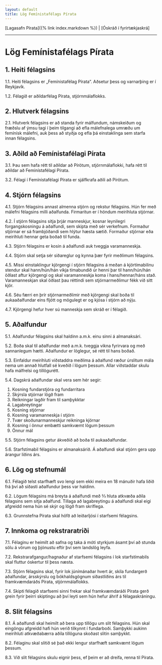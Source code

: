 ```yaml
---
layout: default
title: Lög Femínistafélags Pírata
---
```


[Lagasafn Pírata]({% link index.markdown %}) \| [Óskráð í fyrirtækjaskrá]

***

# Lög Femínistafélags Pírata

## 1. Heiti félagsins

1.1. Heiti félagsins er „Femínistafélag Pírata“. Aðsetur þess og varnarþing er í Reykjavík.

1.2. Félagið er aðildarfélag Pírata, stjórnmálaflokks.

## 2. Hlutverk félagsins

2.1. Hlutverk félagsins er að standa fyrir málfundum, námskeiðum og fræðslu af ýmsu tagi í þeim tilgangi að efla málefnalega umræðu um femínísk málefni, auk þess að styðja og efla þá einstaklinga sem starfa innan félagsins.

## 3. Aðild að Femínistafélagi Pírata

3.1. Þau sem hafa rétt til aðildar að Pírötum, stjórnmálaflokki, hafa rétt til aðildar að Feminístafélagi Pírata.

3.2. Félagi í Femínistafélagi Pírata er sjálfkrafa aðili að Pírötum.

## 4. Stjórn félagsins

4.1. Stjórn félagsins annast almenna stjórn og rekstur félagsins. Hún fer með málefni félagsins milli aðalfunda. Firmaritun er í höndum meirihluta stjórnar.

4.2. Í stjórn félagsins sitja þrjár manneskjur, kosnar leynilegri forgangskosningu á aðalfundi, sem skipta með sér verkefnum. Formaður stjórnar er sá frambjóðandi sem hlýtur hæsta sætið. Formaður stjórnar eða meirihluti hennar geta boðað til funda.

4.3. Stjórn félagsins er kosin á aðalfundi auk tveggja varamanneskja.

4.4. Stjórn skal setja sér siðareglur og kynna þær fyrir meðlimum félagsins.

4.5. Missi einstaklingur kjörgengi í stjórn félagsins á meðan á kjörtímabilinu stendur skal hann/hún/hán víkja tímabundið úr henni þar til hann/hún/hán öðlast aftur kjörgengi og skal varamanneskja koma í hans/hennar/háns stað. Varamanneskjan skal öðlast þau réttindi sem stjórnarmeðlimur fékk við sitt kjör.

4.6. Séu færri en þrír stjórnarmeðlimir með kjörgengi skal boða til aukaaðalfundar eins fljótt og mögulegt er og kjósa í stjórn að nýju.

4.7. Kjörgengi hefur hver sú manneskja sem skráð er í félagið.

## 5. Aðalfundur

5.1. Aðalfundur félagsins skal haldinn a.m.k. einu sinni á almanaksári.

5.2. Boða skal til aðalfundar með a.m.k. tveggja vikna fyrirvara og með sannanlegum hætti. Aðalfundur er löglegur, sé rétt til hans boðað.

5.3. Einfaldur meirihluti viðstaddra meðlima á aðalfund ræður úrslitum mála nema um annað hlutfall sé kveðið í lögum þessum. Allar viðstaddar skulu hafa málfrelsi og tillögurétt.

5.4. Dagskrá aðalfundar skal vera sem hér segir:

1. Kosning fundarstjóra og fundarritara
2. Skýrsla stjórnar lögð fram
3. Reikningar lagðir fram til samþykktar
4. Lagabreytingar
5. Kosning stjórnar
6. Kosning varamanneskja í stjórn
7. Tvær skoðunarmanneskjur reikninga kjörnar
8. Kosning í önnur embætti samkvæmt lögum þessum
9. Önnur mál

5.5. Stjórn félagsins getur ákveðið að boða til aukaaðalfundar.

5.6. Starfstímabil félagsins er almanaksárið. Á aðalfundi skal stjórn gera upp árangur liðins árs.

## 6. Lög og stefnumál

6.1. Félagið telst starfhæft svo lengi sem ekki meira en 18 mánuðir hafa liðið frá því að síðasti aðalfundur þess var haldinn.

6.2. Lögum félagsins má breyta á aðalfundi með ⅔ hluta atkvæða aðila félagsins sem sitja aðalfund. Tillaga að lagabreytingu á aðalfundi skal eigi afgreidd nema hún sé skýr og lögð fram skriflega.

6.3. Grunnstefna Pírata skal höfð að leiðarljósi í starfsemi félagsins.

## 7. Innkoma og rekstraratriði

7.1. Félaginu er heimilt að safna og taka á móti styrkjum ásamt því að stunda sölu á vörum og þjónustu eftir því sem landslög leyfa.

7.2. Rekstrarafgangur/hagnaður af starfsemi félagsins í lok starfstímabils skal fluttur óskertur til þess næsta.

7.3. Stjórn félagsins skal, fyrir lok júnímánaðar hvert ár, skila fundargerð aðalfundar, ársskýrslu og bókhaldsgögnum síðastliðins árs til framkvæmdaráðs Pírata, stjórnmálaflokks.

7.4. Skipti félagið starfsemi sinni frekar skal framkvæmdaráði Pírata gerð grein fyrir þeirri skiptingu að því leyti sem hún hefur áhrif á félagaskráningu.

## 8. Slit félagsins

8.1. Á aðalfundi skal heimilt að bera upp tillögu um slit félagsins. Hún skal eingöngu afgreidd hafi hún verið tilkynnt í fundarboði. Samþykki aukinn meirihluti atkvæðabærra aðila tillöguna skoðast slitin samþykkt.

8.2. Félaginu skal slitið sé það ekki lengur starfhæft samkvæmt lögum þessum.

8.3. Við slit félagsins skulu eignir þess, ef þeim er að dreifa, renna til Pírata.